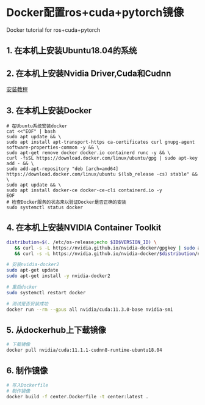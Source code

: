 # Docker配置ros+cuda+pytorch镜像
Docker tutorial for ros+cuda+pytorch 

## 1. 在本机上安装Ubuntu18.04的系统

## 2. 在本机上安装Nvidia Driver,Cuda和Cudnn
[安装教程](https://blog.csdn.net/i6101206007/article/details/113179852)

## 3. 在本机上安装Docker
```shell
# 在Ubuntu系统安装docker
cat <<"EOF" | bash                              
sudo apt update && \
sudo apt install apt-transport-https ca-certificates curl gnupg-agent software-properties-common -y && \
sudo apt-get remove docker docker.io containerd runc -y && \
curl -fsSL https://download.docker.com/linux/ubuntu/gpg | sudo apt-key add - && \
sudo add-apt-repository "deb [arch=amd64] https://download.docker.com/linux/ubuntu $(lsb_release -cs) stable" && \
sudo apt update && \
sudo apt install docker-ce docker-ce-cli containerd.io -y
EOF
# 检查Docker服务的状态来以验证Docker是否正确的安装
sudo systemctl status docker 
```

## 4. 在本机上安装NVIDIA Container Toolkit
```sh
distribution=$(. /etc/os-release;echo $ID$VERSION_ID) \
   && curl -s -L https://nvidia.github.io/nvidia-docker/gpgkey | sudo apt-key add - \
   && curl -s -L https://nvidia.github.io/nvidia-docker/$distribution/nvidia-docker.list | sudo tee /etc/apt/sources.list.d/nvidia-docker.list

# 安装nvidia-docker2
sudo apt-get update
sudo apt-get install -y nvidia-docker2

# 重启docker
sudo systemctl restart docker

# 测试是否安装成功
docker run --rm --gpus all nvidia/cuda:11.3.0-base nvidia-smi
```

## 5. 从dockerhub上下载镜像
```sh
# 下载镜像
docker pull nvidia/cuda:11.1.1-cudnn8-runtime-ubuntu18.04
```

## 6. 制作镜像
```sh
# 写入Dockerfile
# 制作镜像
docker build -f center.Dockerfile -t center:latest .
```